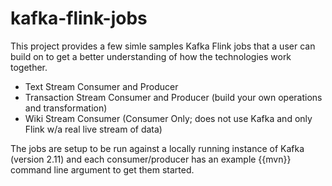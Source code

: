 # kafka-flink-jobs

This project provides a few simle samples Kafka Flink jobs that a user can build on to get a better understanding of how the technologies work together.

* Text Stream Consumer and Producer
* Transaction Stream Consumer and Producer (build your own operations and transformation)
* Wiki Stream Consumer (Consumer Only; does not use Kafka and only Flink w/a real live stream of data)

The jobs are setup to be run against a locally running instance of Kafka (version 2.11) and each consumer/producer has an example {{mvn}} command line argument to get them started.
